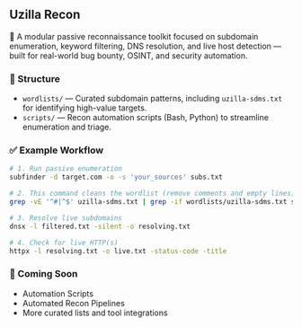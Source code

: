 ## Uzilla Recon

🚀 A modular passive reconnaissance toolkit focused on subdomain enumeration, keyword filtering, DNS resolution, and live host detection — built for real-world bug bounty, OSINT, and security automation.

### 📁 Structure

- `wordlists/` — Curated subdomain patterns, including `uzilla-sdms.txt` for identifying high-value targets.
- `scripts/` — Recon automation scripts (Bash, Python) to streamline enumeration and triage.

### ✅ Example Workflow

```bash
# 1. Run passive enumeration
subfinder -d target.com -o -s 'your_sources' subs.txt

# 2. This command cleans the wordlist (remove comments and empty lines) | then Filter for juicy subs
grep -vE '^#|^$' uzilla-sdms.txt | grep -if wordlists/uzilla-sdms.txt subs.txt > filtered.txt

# 3. Resolve live subdomains
dnsx -l filtered.txt -silent -o resolving.txt

# 4. Check for live HTTP(s)
httpx -l resolving.txt -o live.txt -status-code -title
```

### 📌 Coming Soon

- Automation Scripts
- Automated Recon Pipelines
- More curated lists and tool integrations